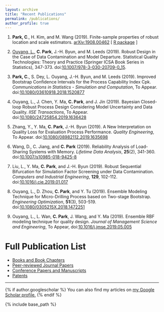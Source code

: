 ```yaml
---
layout: archive
title: "Recent Publications"
permalink: /publications/
author_profile: true
---
```

1. **Park, C**., H. Kim, and M. Wang (2019).
Finite-sample properties of robust location and scale estimators.
[arXiv:1908.00462](https://arxiv.org/abs/1908.00462) [ [R package](https://CRAN.R-project.org/package=rQCC) ]

1. [Ouyang, L.](https://cn.linkedin.com/in/linhan-ouyang-94834b41), **C. Park**, J.-H. Byun, and M. Leeds (2019).
Robust Design in the Case of Data Contamination and Model Departure.
Statistical Quality Technologies: Theory and Practice
(Springer ICSA Book Series in Statistics), 347-373.
doi:[10.1007/978-3-030-20709-0_15](https://doi.org/10.1007/978-3-030-20709-0_15).

1. **Park, C.**, S. Dey, L. Ouyang, J.-H. Byun, and M. Leeds (2019). 
Improved Bootstrap Confidence Intervals for the Process Capability Index Cpk. 
_Communications in Statistics - Simulation and Computation_, 
To Appear. 
doi:[10.1080/03610918.2018.1520877](https://doi.org/10.1080/03610918.2018.1520877)

1. Ouyang, L., J. Chen, Y. Ma, **C. Park**, and J. Jin (2019). 
Bayesian Closed-loop Robust Process Design Considering Model Uncertainty and Data Quality. 
_IISE Transactions_, 
To Appear. 
doi:[10.1080/24725854.2019.1636428](https://doi.org/10.1080/24725854.2019.1636428)

1. Zhang, Y., Y. Ma, **C. Park**, J.-H. Byun (2019). 
 A New Interpretation on Quality Loss for Evaluation Process Performance. 
_Quality Engineering_, To Appear.
doi:[10.1080/08982112.2019.1635698](https://doi.org/10.1080/08982112.2019.1635698)

1.  Wang, D., C. Jiang, and **C. Park** (2019). 
Reliability Analysis of Load-Sharing Systems with Memory. 
_Lifetime Data Analysis_,  **25**(2), 341-360. 
doi:[10.1007/s10985-018-9425-8](https://doi.org/10.1007/s10985-018-9425-8)

1.  Liu, L., Y. Ma, **C. Park**, and J.-H. Byun (2019). 
Robust Sequential Bifurcation for Simulation Factor Screening under Data Contamination.
_Computers and Industrial Engineering_, **129**, 102-112. 
doi:[10.1016/j.cie.2019.01.017](https://doi.org/10.1016/j.cie.2019.01.017)

1. Ouyang, L., D. Zhou, **C. Park**, and  Y. Tu (2019). 
Ensemble Modeling Technique for Micro-Drilling Process based on Two-stage Bootstrap. 
_Engineering Optimization_, **51**(3), 503-519. 
doi:[10.1080/0305215X.2018.1472251](https://doi.org/10.1080/0305215X.2018.1472251)

1. Ouyang, L., L. Wan, **C. Park**, J. Wang, and Y. Ma (2019). 
Ensemble RBF modeling technique for quality design. 
_Journal of Management Science and Engineering_, To Appear, 
doi:[10.1016/j.jmse.2019.05.005](https://doi.org/10.1016/j.jmse.2019.05.005)



Full Publication List 
======
+ [Books and Book Chapters](/publications/pub-book)
+ [Peer-reviewed Journal Papers](/publications/pub-journal)
+ [Conference Papers and Manuscripts](/publications/pub-conf)
+ [Patents](/publications/pub-patent)








---
{% if author.googlescholar %}
  You can also find my articles on <u><a href="{{author.googlescholar}}">my Google Scholar profile</a>.</u>
{% endif %}

{% include base_path %}
